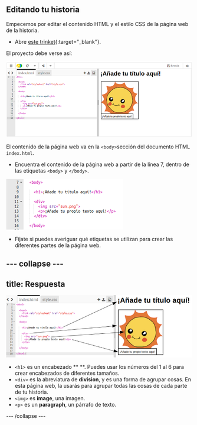 ## Editando tu historia

Empecemos por editar el contenido HTML y el estilo CSS de la página web de la historia.

+ Abre [este trinket](https://trinket.io/html/842dd360f1){:target="_blank"}.

El proyecto debe verse así:

![captura de pantalla](images/story-starter.png)

El contenido de la página web va en la `<body>`sección del documento HTML `index.html`.

+ Encuentra el contenido de la página web a partir de la línea 7, dentro de las etiquetas `<body>` y `</body>`.

![captura de pantalla](images/story-html.png)

+ Fíjate si puedes averiguar qué etiquetas se utilizan para crear las diferentes partes de la página web.

--- collapse ---
---
title: Respuesta
---

![captura de pantalla](images/story-elements.png)

+ `<h1>` es un encabezado ** **. Puedes usar los números del 1 al 6 para crear encabezados de diferentes tamaños.
+ `<div>` es la abreviatura de **division**, y es una forma de agrupar cosas. En esta página web, la usarás para agrupar todas las cosas de cada parte de tu historia.
+ `<img>` es **image**, una imagen.
+ `<p>` es un **paragraph**, un párrafo de texto.

--- /collapse ---